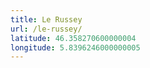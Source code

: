 ```yaml
---
title: Le Russey
url: /le-russey/
latitude: 46.358270600000004
longitude: 5.8396246000000005
---
```

